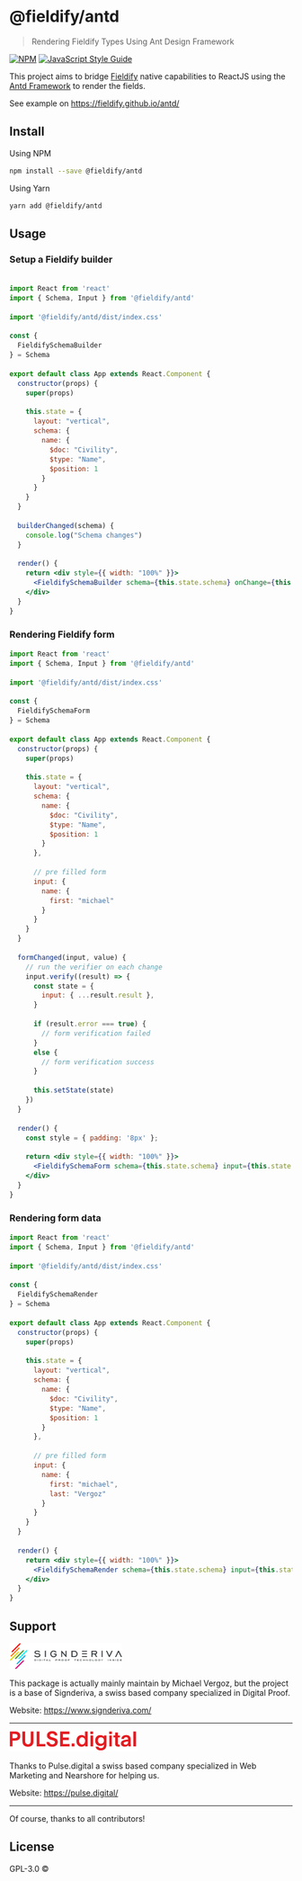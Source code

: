 # @fieldify/antd

> Rendering Fieldify Types Using Ant Design Framework

[![NPM](https://img.shields.io/npm/v/@fieldify/antd.svg)](https://www.npmjs.com/package/@fieldify/antd) [![JavaScript Style Guide](https://img.shields.io/badge/code_style-standard-brightgreen.svg)](https://standardjs.com)

This project aims to bridge [Fieldify](https://github.com/mykiimike/fieldify) native capabilities to ReactJS using the [Antd Framework](https://ant.design/) to render the fields.

See example on https://fieldify.github.io/antd/

## Install

Using NPM

```bash
npm install --save @fieldify/antd
```

Using Yarn

```bash
yarn add @fieldify/antd
```

## Usage

### Setup a Fieldify builder

```jsx

import React from 'react'
import { Schema, Input } from '@fieldify/antd'

import '@fieldify/antd/dist/index.css'

const {
  FieldifySchemaBuilder
} = Schema

export default class App extends React.Component {
  constructor(props) {
    super(props)

    this.state = {
      layout: "vertical",
      schema: {
        name: {
          $doc: "Civility",
          $type: "Name",
          $position: 1
        }
      }
    }
  }

  builderChanged(schema) {
    console.log("Schema changes")
  }

  render() {
    return <div style={{ width: "100%" }}>
      <FieldifySchemaBuilder schema={this.state.schema} onChange={this.builderChanged.bind(this)} />
    </div>
  }
}
```

### Rendering Fieldify form

```jsx
import React from 'react'
import { Schema, Input } from '@fieldify/antd'

import '@fieldify/antd/dist/index.css'

const {
  FieldifySchemaForm
} = Schema

export default class App extends React.Component {
  constructor(props) {
    super(props)

    this.state = {
      layout: "vertical",
      schema: {
        name: {
          $doc: "Civility",
          $type: "Name",
          $position: 1
        }
      },

      // pre filled form
      input: {
        name: {
          first: "michael"
        }
      }
    }
  }

  formChanged(input, value) {
    // run the verifier on each change
    input.verify((result) => {
      const state = {
        input: { ...result.result },
      }

      if (result.error === true) {
        // form verification failed
      }
      else {
        // form verification success
      }

      this.setState(state)
    })
  }

  render() {
    const style = { padding: '8px' };

    return <div style={{ width: "100%" }}>
      <FieldifySchemaForm schema={this.state.schema} input={this.state.input} layout={this.state.layout} onChange={this.formChanged.bind(this)} />
    </div>
  }
}
```

### Rendering form data


```jsx
import React from 'react'
import { Schema, Input } from '@fieldify/antd'

import '@fieldify/antd/dist/index.css'

const {
  FieldifySchemaRender
} = Schema

export default class App extends React.Component {
  constructor(props) {
    super(props)

    this.state = {
      layout: "vertical",
      schema: {
        name: {
          $doc: "Civility",
          $type: "Name",
          $position: 1
        }
      },

      // pre filled form
      input: {
        name: {
          first: "michael",
          last: "Vergoz"
        }
      }
    }
  }

  render() {
    return <div style={{ width: "100%" }}>
      <FieldifySchemaRender schema={this.state.schema} input={this.state.input} layout={this.state.layout} />
    </div>
  }
}
```

## Support

![Signderiva](data/logo-signderiva.png)

This package is actually mainly maintain by Michael Vergoz, but the project is a base of Signderiva, a swiss based company specialized in Digital Proof.

Website: https://www.signderiva.com/

<hr size="1">

![Pulse.digital](data/logo-pulse.png)

Thanks to Pulse.digital a swiss based company specialized in Web Marketing and Nearshore for helping us.

Website: https://pulse.digital/

<hr size="1">

Of course, thanks to all contributors!

## License

GPL-3.0 © [](https://github.com/)

